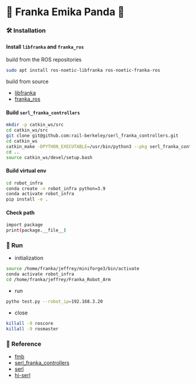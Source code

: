 # 🦾 Franka Emika Panda 🐼

### 🛠️ Installation

#### Install `libfranka` and `franka_ros`
build from the ROS repositories
```bash
sudo apt install ros-noetic-libfranka ros-noetic-franka-ros
```
build from source
* [libfranka](https://github.com/frankaemika/libfranka/blob/main/README.md)
* [franka_ros](https://frankaemika.github.io/docs/installation_linux.html#building-the-ros-packages)
#### Build `serl_franka_controllers`
```bash
mkdir -p catkin_ws/src
cd catkin_ws/src
git clone git@github.com:rail-berkeley/serl_franka_controllers.git
cd catkin_ws
catkin_make -DPYTHON_EXECUTABLE=/usr/bin/python3 --pkg serl_franka_controllers
cd ..
source catkin_ws/devel/setup.bash
```
#### Build virtual env
```bash
cd robot_infra
conda create -n robot_infra python=3.9
conda activate robot_infra
pip install -e .
```
#### Check path
```bash
import package
print(package.__file__)
```

### 🚗 Run
* initialization
```bash
source /home/franka/jeffrey/miniforge3/bin/activate
conda activate robot_infra
cd /home/franka/jeffrey/Franka_Robot_Arm
```
* run
```bash
pytho test.py --robot_ip=192.168.3.20
```
* close
```bash
killall -9 roscore
killall -9 rosmaster
```


### 📖 Reference
* [fmb](https://github.com/rail-berkeley/fmb/tree/main)
* [serl_franka_controllers](https://github.com/rail-berkeley/serl_franka_controllers)
* [serl](https://github.com/rail-berkeley/serl)
* [hi-serl](https://github.com/rail-berkeley/hil-serl)



